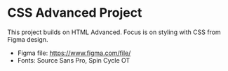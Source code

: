 # CSS Advanced Project
This project builds on HTML Advanced. Focus is on styling with CSS from Figma design.
- Figma file: https://www.figma.com/file/
- Fonts: Source Sans Pro, Spin Cycle OT
